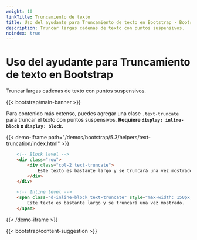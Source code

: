 ```yaml
---
weight: 10
linkTitle: Truncamiento de texto
title: Uso del ayudante para Truncamiento de texto en Bootstrap · Bootstrap en Español v5.3
description: Truncar largas cadenas de texto con puntos suspensivos.
noindex: true
---
```


# Uso del ayudante para Truncamiento de texto en Bootstrap

Truncar largas cadenas de texto con puntos suspensivos.

{{< bootstrap/main-banner >}}

Para contenido más extenso, puedes agregar una clase `.text-truncate` para truncar el texto con puntos suspensivos. **Requiere `display: inline-block` o `display: block`.**

{{< demo-iframe path="/demos/bootstrap/5.3/helpers/text-truncation/index.html" >}}
```html {filename="HTML"}
    <!-- Block level -->
    <div class="row">
        <div class="col-2 text-truncate">
            Este texto es bastante largo y se truncará una vez mostrado.
        </div>
    </div>

    <!-- Inline level -->
    <span class="d-inline-block text-truncate" style="max-width: 150px;">
        Este texto es bastante largo y se truncará una vez mostrado.
    </span>
```
{{< /demo-iframe >}}

{{< bootstrap/content-suggestion >}}
